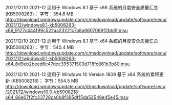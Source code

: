 2021/12/10
2021-12 适用于 Windows 8.1 基于 x86 系统的月度安全质量汇总 (KB5008263)； 字节：354.6 MB
http://download.windowsupdate.com/c/msdownload/update/software/secu/2021/12/windows8.1-kb5008263-x86_9127c444f99c522aa23221c7a8a6607089f2bb8f.msu

2021/12/10
2021-12 适用于 Windows 8.1 基于 x64 系统的月度安全质量汇总 (KB5008263)； 字节：540.4 MB
http://download.windowsupdate.com/c/msdownload/update/software/secu/2021/12/windows8.1-kb5008263-x64_6d9eb2beed6c47dcc395371503d718fc061b3b80.msu

2021/12/10
2021-12 适用于 Windows 10 Version 1809 基于 x64 系统的累积更新 (KB5008218)； 字节：554.5 MB
http://download.windowsupdate.com/d/msdownload/update/software/secu/2021/12/windows10.0-kb5008218-x64_66e07f2fc23728ca0b8f395df15da52546e45e45.msu
